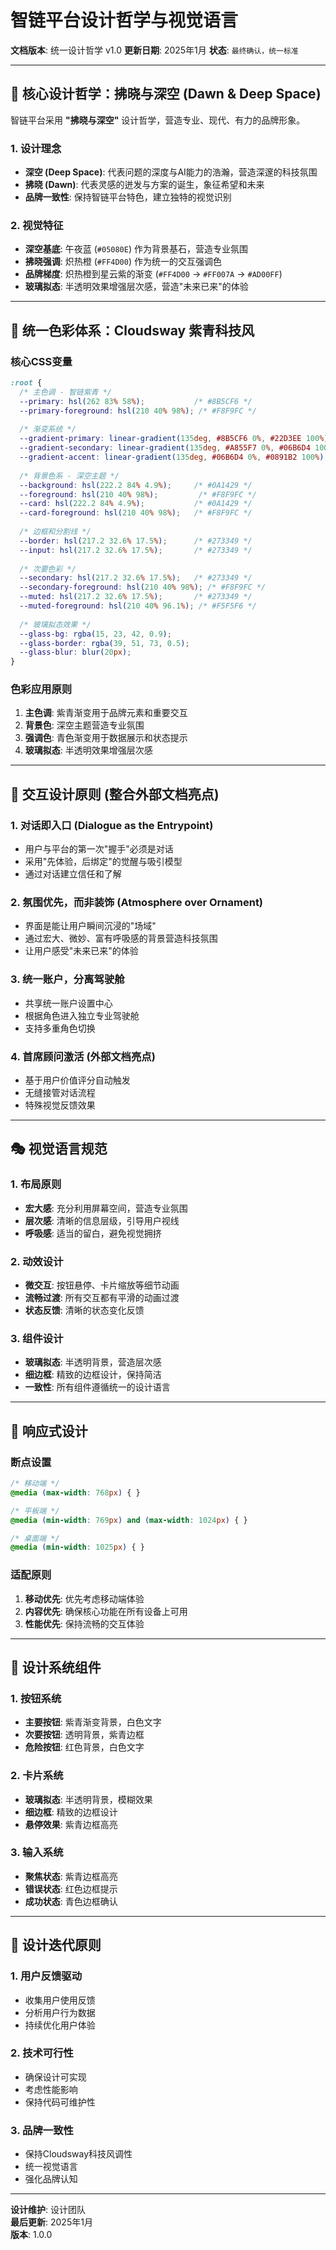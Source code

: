 # 智链平台设计哲学与视觉语言

**文档版本**: 统一设计哲学 v1.0
**更新日期**: 2025年1月
**状态**: `最终确认，统一标准`

---

## 🎨 核心设计哲学：拂晓与深空 (Dawn & Deep Space)

智链平台采用 **"拂晓与深空"** 设计哲学，营造专业、现代、有力的品牌形象。

### 1. 设计理念
- **深空 (Deep Space)**: 代表问题的深度与AI能力的浩瀚，营造深邃的科技氛围
- **拂晓 (Dawn)**: 代表灵感的迸发与方案的诞生，象征希望和未来
- **品牌一致性**: 保持智链平台特色，建立独特的视觉识别

### 2. 视觉特征
- **深空基底**: 午夜蓝 (`#05080E`) 作为背景基石，营造专业氛围
- **拂晓强调**: 炽热橙 (`#FF4D00`) 作为统一的交互强调色
- **品牌梯度**: 炽热橙到星云紫的渐变 (`#FF4D00` → `#FF007A` → `#AD00FF`)
- **玻璃拟态**: 半透明效果增强层次感，营造"未来已来"的体验

---

## 🌈 统一色彩体系：Cloudsway 紫青科技风

### 核心CSS变量
```css
:root {
  /* 主色调 - 智链紫青 */
  --primary: hsl(262 83% 58%);           /* #8B5CF6 */
  --primary-foreground: hsl(210 40% 98%); /* #F8F9FC */
  
  /* 渐变系统 */
  --gradient-primary: linear-gradient(135deg, #8B5CF6 0%, #22D3EE 100%);
  --gradient-secondary: linear-gradient(135deg, #A855F7 0%, #06B6D4 100%);
  --gradient-accent: linear-gradient(135deg, #06B6D4 0%, #0891B2 100%);
  
  /* 背景色系 - 深空主题 */
  --background: hsl(222.2 84% 4.9%);     /* #0A1429 */
  --foreground: hsl(210 40% 98%);         /* #F8F9FC */
  --card: hsl(222.2 84% 4.9%);           /* #0A1429 */
  --card-foreground: hsl(210 40% 98%);   /* #F8F9FC */
  
  /* 边框和分割线 */
  --border: hsl(217.2 32.6% 17.5%);      /* #273349 */
  --input: hsl(217.2 32.6% 17.5%);       /* #273349 */
  
  /* 次要色彩 */
  --secondary: hsl(217.2 32.6% 17.5%);   /* #273349 */
  --secondary-foreground: hsl(210 40% 98%); /* #F8F9FC */
  --muted: hsl(217.2 32.6% 17.5%);       /* #273349 */
  --muted-foreground: hsl(210 40% 96.1%); /* #F5F5F6 */
  
  /* 玻璃拟态效果 */
  --glass-bg: rgba(15, 23, 42, 0.9);
  --glass-border: rgba(39, 51, 73, 0.5);
  --glass-blur: blur(20px);
}
```

### 色彩应用原则
1. **主色调**: 紫青渐变用于品牌元素和重要交互
2. **背景色**: 深空主题营造专业氛围
3. **强调色**: 青色渐变用于数据展示和状态提示
4. **玻璃拟态**: 半透明效果增强层次感

---

## 🎯 交互设计原则 (整合外部文档亮点)

### 1. 对话即入口 (Dialogue as the Entrypoint)
- 用户与平台的第一次"握手"必须是对话
- 采用"先体验，后绑定"的觉醒与吸引模型
- 通过对话建立信任和了解

### 2. 氛围优先，而非装饰 (Atmosphere over Ornament)
- 界面是能让用户瞬间沉浸的"场域"
- 通过宏大、微妙、富有呼吸感的背景营造科技氛围
- 让用户感受"未来已来"的体验

### 3. 统一账户，分离驾驶舱
- 共享统一账户设置中心
- 根据角色进入独立专业驾驶舱
- 支持多重角色切换

### 4. 首席顾问激活 (外部文档亮点)
- 基于用户价值评分自动触发
- 无缝接管对话流程
- 特殊视觉反馈效果

---

## 🎭 视觉语言规范

### 1. 布局原则
- **宏大感**: 充分利用屏幕空间，营造专业氛围
- **层次感**: 清晰的信息层级，引导用户视线
- **呼吸感**: 适当的留白，避免视觉拥挤

### 2. 动效设计
- **微交互**: 按钮悬停、卡片缩放等细节动画
- **流畅过渡**: 所有交互都有平滑的动画过渡
- **状态反馈**: 清晰的状态变化反馈

### 3. 组件设计
- **玻璃拟态**: 半透明背景，营造层次感
- **细边框**: 精致的边框设计，保持简洁
- **一致性**: 所有组件遵循统一的设计语言

---

## 📱 响应式设计

### 断点设置
```css
/* 移动端 */
@media (max-width: 768px) { }

/* 平板端 */
@media (min-width: 769px) and (max-width: 1024px) { }

/* 桌面端 */
@media (min-width: 1025px) { }
```

### 适配原则
1. **移动优先**: 优先考虑移动端体验
2. **内容优先**: 确保核心功能在所有设备上可用
3. **性能优先**: 保持流畅的交互体验

---

## 🎨 设计系统组件

### 1. 按钮系统
- **主要按钮**: 紫青渐变背景，白色文字
- **次要按钮**: 透明背景，紫青边框
- **危险按钮**: 红色背景，白色文字

### 2. 卡片系统
- **玻璃拟态**: 半透明背景，模糊效果
- **细边框**: 精致的边框设计
- **悬停效果**: 紫青边框高亮

### 3. 输入系统
- **聚焦状态**: 紫青边框高亮
- **错误状态**: 红色边框提示
- **成功状态**: 青色边框确认

---

## 🔄 设计迭代原则

### 1. 用户反馈驱动
- 收集用户使用反馈
- 分析用户行为数据
- 持续优化用户体验

### 2. 技术可行性
- 确保设计可实现
- 考虑性能影响
- 保持代码可维护性

### 3. 品牌一致性
- 保持Cloudsway科技风调性
- 统一视觉语言
- 强化品牌认知

---

**设计维护**: 设计团队  
**最后更新**: 2025年1月  
**版本**: 1.0.0